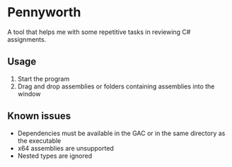 ﻿# Pennyworth
A tool that helps me with some repetitive tasks in reviewing C# assignments.

## Usage
1. Start the program
2. Drag and drop assemblies or folders containing assemblies into the window

## Known issues
- Dependencies must be available in the GAC or in the same directory as the executable
- x64 assemblies are unsupported
- Nested types are ignored
